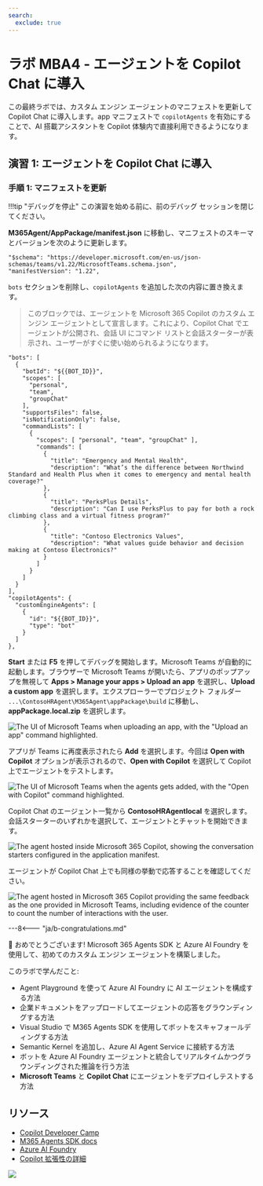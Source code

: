 ```yaml
---
search:
  exclude: true
---
```

# ラボ MBA4 - エージェントを Copilot Chat に導入

この最終ラボでは、カスタム エンジン エージェントのマニフェストを更新して Copilot Chat に導入します。app マニフェストで `copilotAgents` を有効にすることで、AI 搭載アシスタントを Copilot 体験内で直接利用できるようになります。

## 演習 1: エージェントを Copilot Chat に導入

### 手順 1: マニフェストを更新

!!!tip "デバッグを停止"
    この演習を始める前に、前のデバッグ セッションを閉じてください。

**M365Agent/AppPackage/manifest.json** に移動し、マニフェストのスキーマとバージョンを次のように更新します。 

``` 
"$schema": "https://developer.microsoft.com/en-us/json-schemas/teams/v1.22/MicrosoftTeams.schema.json",
"manifestVersion": "1.22",
```

`bots` セクションを削除し、`copilotAgents` を追加した次の内容に置き換えます。

> このブロックでは、エージェントを Microsoft 365 Copilot のカスタム エンジン エージェントとして宣言します。これにより、Copilot Chat でエージェントが公開され、会話 UI にコマンド リストと会話スターターが表示され、ユーザーがすぐに使い始められるようになります。

```   
"bots": [ 
  { 
    "botId": "${{BOT_ID}}", 
    "scopes": [ 
      "personal", 
      "team", 
      "groupChat" 
    ], 
    "supportsFiles": false, 
    "isNotificationOnly": false, 
    "commandLists": [ 
      { 
        "scopes": [ "personal", "team", "groupChat" ], 
        "commands": [ 
          { 
            "title": "Emergency and Mental Health",
            "description": "What’s the difference between Northwind Standard and Health Plus when it comes to emergency and mental health coverage?" 
          }, 
          { 
            "title": "PerksPlus Details", 
            "description": "Can I use PerksPlus to pay for both a rock climbing class and a virtual fitness program?" 
          }, 
          { 
            "title": "Contoso Electronics Values", 
            "description": "What values guide behavior and decision making at Contoso Electronics?" 
          } 
        ] 
      } 
    ] 
  } 
], 
"copilotAgents": { 
  "customEngineAgents": [ 
    { 
      "id": "${{BOT_ID}}", 
      "type": "bot" 
    } 
  ] 
}, 
```

**Start** または **F5** を押してデバッグを開始します。Microsoft Teams が自動的に起動します。ブラウザーで Microsoft Teams が開いたら、アプリのポップアップを無視して **Apps > Manage your apps > Upload an app** を選択し、**Upload a custom app** を選択します。エクスプローラーでプロジェクト フォルダー `...\ContosoHRAgent\M365Agent\appPackage\build` に移動し、**appPackage.local.zip** を選択します。

![The UI of Microsoft Teams when uploading an app, with the "Upload an app" command highlighted.](https://github.com/user-attachments/assets/5fad723f-b087-4481-8c8c-d5ad87c1bead)

アプリが Teams に再度表示されたら **Add** を選択します。今回は **Open with Copilot** オプションが表示されるので、**Open with Copilot** を選択して Copilot 上でエージェントをテストします。

![The UI of Microsoft Teams when the agents gets added, with the "Open with Copilot" command highlighted.](https://github.com/user-attachments/assets/97f9d9fd-bd90-48b5-983b-b1fea3f85721)

Copilot Chat のエージェント一覧から **ContosoHRAgentlocal** を選択します。会話スターターのいずれかを選択して、エージェントとチャットを開始できます。

![The agent hosted inside Microsoft 365 Copilot, showing the conversation starters configured in the application manifest.](https://github.com/user-attachments/assets/a1d061c7-c58f-4a1e-9481-4d6a60d85e3b)

エージェントが Copilot Chat 上でも同様の挙動で応答することを確認してください。

![The agent hosted in Microsoft 365 Copilot providing the same feedback as the one provided in Microsoft Teams, including evidence of the counter to count the number of interactions with the user.](https://github.com/user-attachments/assets/caedced5-1247-44ed-b12f-78827f4e4784)


---8<--- "ja/b-congratulations.md"

🎉 おめでとうございます! Microsoft 365 Agents SDK と Azure AI Foundry を使用して、初めてのカスタム エンジン エージェントを構築しました。

このラボで学んだこと:

* Agent Playground を使って Azure AI Foundry に AI エージェントを構成する方法
* 企業ドキュメントをアップロードしてエージェントの応答をグラウンディングする方法
* Visual Studio で M365 Agents SDK を使用してボットをスキャフォールディングする方法
* Semantic Kernel を追加し、Azure AI Agent Service に接続する方法
* ボットを Azure AI Foundry エージェントと統合してリアルタイムかつグラウンディングされた推論を行う方法
* **Microsoft Teams** と **Copilot Chat** にエージェントをデプロイしテストする方法

## リソース

- [Copilot Developer Camp](https://aka.ms/copilotdevcamp)
- [M365 Agents SDK docs](https://aka.ms/open-hack/m365agentssdk)
- [Azure AI Foundry](https://ai.azure.com)
- [Copilot 拡張性の詳細](https://aka.ms/extensibility-docs)

<cc-next label="Home" url="/" />

<cc-award path="Build" />

<img src="https://m365-visitor-stats.azurewebsites.net/copilot-camp/custom-engine/agents-sdk/04-bring-agent-to-copilot--ja" />